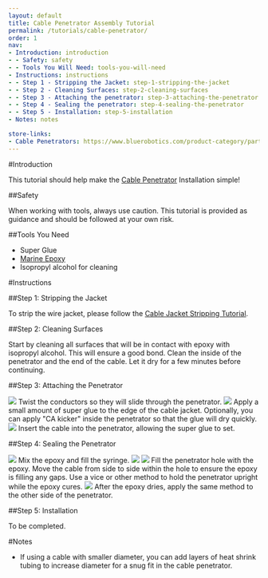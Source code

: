```yaml
---
layout: default
title: Cable Penetrator Assembly Tutorial
permalink: /tutorials/cable-penetrator/
order: 1
nav:
- Introduction: introduction
- - Safety: safety
- - Tools You Will Need: tools-you-will-need
- Instructions: instructions
- - Step 1 - Stripping the Jacket: step-1-stripping-the-jacket
- - Step 2 - Cleaning Surfaces: step-2-cleaning-surfaces
- - Step 3 - Attaching the penetrator: step-3-attaching-the-penetrator
- - Step 4 - Sealing the penetrator: step-4-sealing-the-penetrator
- - Step 5 - Installation: step-5-installation
- Notes: notes

store-links:
- Cable Penetrators: https://www.bluerobotics.com/product-category/parts/connectors/
---
```

#Introduction

This tutorial should help make the [Cable Penetrator](https://www.bluerobotics.com/product-category/parts/connectors/) Installation simple!

##Safety

<i class="fa fa-exclamation-triangle fa-fw fa-2x text-warning"></i> When working with tools, always use caution. This tutorial is provided as guidance and should be followed at your own risk.

##Tools You Need

* Super Glue
* [Marine Epoxy](https://www.bluerobotics.com/store/tools/loctite-marine-epoxy/)
* Isopropyl alcohol for cleaning

#Instructions

##Step 1: Stripping the Jacket

To strip the wire jacket, please follow the [Cable Jacket Stripping Tutorial](/tutorials/cable-stripping/).

##Step 2: Cleaning Surfaces

Start by cleaning all surfaces that will be in contact with epoxy with isopropyl alcohol. This will ensure a good bond. Clean the inside of the penetrator and the end of the cable. Let it dry for a few minutes before continuing.

##Step 3: Attaching the Penetrator

<img src="/assets/images/tutorials/cable-penetrator/step-1.png" class="img-responsive" style="max-width:600px" />
Twist the conductors so they will slide through the penetrator.

<img src="/assets/images/tutorials/cable-penetrator/step-2.png" class="img-responsive" style="max-width:600px" />
Apply a small amount of super glue to the edge of the cable jacket. Optionally, you can apply "CA kicker" inside the penetrator so that the glue will dry quickly.

<img src="/assets/images/tutorials/cable-penetrator/step-3.png" class="img-responsive" style="max-width:600px" />
Insert the cable into the penetrator, allowing the super glue to set.  

##Step 4: Sealing the Penetrator

<img src="/assets/images/tutorials/cable-penetrator/step-4.png" class="img-responsive" style="max-width:600px" />
Mix the epoxy and fill the syringe. 

<img src="/assets/images/tutorials/cable-penetrator/step-5.png" class="img-responsive" style="max-width:600px" />
<img src="/assets/images/tutorials/cable-penetrator/step-6.png" class="img-responsive" style="max-width:600px" />
Fill the penetrator hole with the epoxy. Move the cable from side to side within the hole to ensure the epoxy is filling any gaps. Use a vice or other method to hold the penetrator upright while the epoxy cures.

<img src="/assets/images/tutorials/cable-penetrator/step-7.png" class="img-responsive" style="max-width:600px" />
After the epoxy dries, apply the same method to the other side of the penetrator. 

##Step 5: Installation

To be completed.

#Notes

* If using a cable with smaller diameter, you can add layers of heat shrink tubing to increase diameter for a snug fit in the cable penetrator.

